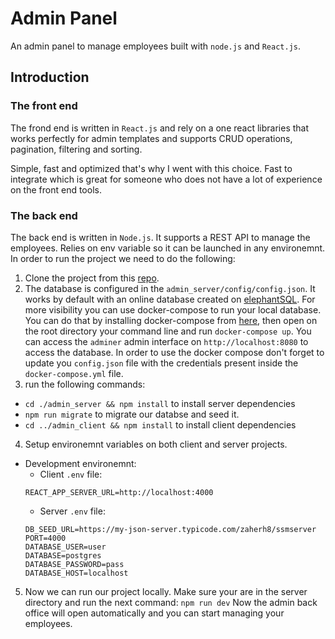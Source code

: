 # Admin Panel
An admin panel to manage employees built with ``node.js`` and ``React.js``.

## Introduction

### **The front end**
The frond end is written in ``React.js`` and rely on a one react libraries that works perfectly for admin templates and supports CRUD operations, pagination, filtering and sorting. 

Simple, fast and optimized that's why I went with this choice. Fast to integrate which is great for someone who does not have a lot of experience on the front end tools.

### **The back end**

The back end is written in ``Node.js``. 
It supports a REST API to manage the employees.
Relies on env variable so it can be launched in any environemnt.
In order to run the project we need to do the following:

1. Clone the project from this [repo](https://github.com/zaherh8/admin_panel).
2. The database is configured in the ``admin_server/config/config.json``. It works by default with an online database created on [elephantSQL](https://www.elephantsql.com/). For more visibility you can use docker-compose to run your local database. You can do that by installing docker-compose from [here](https://docs.docker.com/compose/install/), then open on the root directory your command line and run ``docker-compose up``. You can access the ``adminer`` admin interface on ``http://localhost:8080`` to access the database. In order to use the docker compose don't forget to update you ``config.json`` file with the credentials present inside the ``docker-compose.yml`` file.
3. run the following commands:
  - ``cd ./admin_server && npm install`` to install server dependencies
  - ``npm run migrate`` to migrate our databse and seed it.
  - ``cd ../admin_client && npm install`` to install client dependencies
4. Setup environemnt variables on both client and server projects.

  - Development environemnt:
    - Client ``.env`` file:
    ```
    REACT_APP_SERVER_URL=http://localhost:4000
    ```
    - Server ``.env`` file:
    ```
    DB_SEED_URL=https://my-json-server.typicode.com/zaherh8/ssmserver
    PORT=4000
    DATABASE_USER=user
    DATABASE=postgres
    DATABASE_PASSWORD=pass
    DATABASE_HOST=localhost
    ```
5. Now we can run our project locally. Make sure your are in the server directory and run the next command:
    ``npm run dev``
    Now the admin back office will open automatically and you can start managing your employees.




